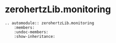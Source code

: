 # zerohertzLib.monitoring

```{eval-rst}
.. automodule:: zerohertzLib.monitoring
    :members:
    :undoc-members:
    :show-inheritance:
```
